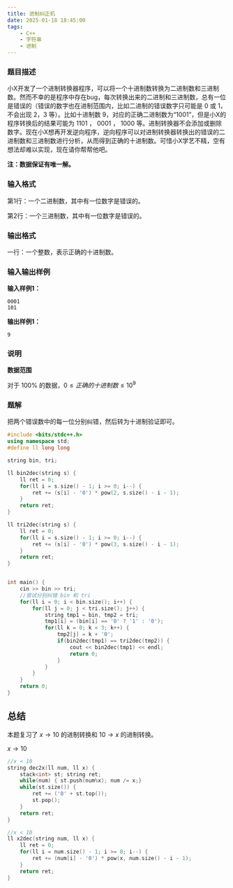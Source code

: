 ```yaml
---
title: 进制纠正机
date: 2025-01-18 18:45:00
tags:
    - C++
    - 字符串
    - 进制
---
```


### 题目描述

小X开发了一个进制转换器程序，可以将一个十进制数转换为二进制数和三进制数。然而不幸的是程序中存在bug，每次转换出来的二进制和三进制数，总有一位是错误的（错误的数字也在进制范围内，比如二进制的错误数字只可能是 $0$ 或 $1$，不会出现 $2$，$3$ 等）。比如十进制数 $9$，对应的正确二进制数为“1001”，但是小X的程序转换后的结果可能为 $1101$ ， $0001$ ， $1000$ 等。进制转换器不会添加或删除数字。现在小X想再开发逆向程序，逆向程序可以对进制转换器转换出的错误的二进制数和三进制数进行分析，从而得到正确的十进制数。可惜小X学艺不精，空有想法却难以实现，现在请你帮帮他吧。

**注：数据保证有唯一解。**

### 输入格式

第1行：一个二进制数，其中有一位数字是错误的。

第2行：一个三进制数，其中有一位数字是错误的。

### 输出格式

一行：一个整数，表示正确的十进制数。

### 输入输出样例

**输入样例1：**

```plaintext
0001
101
```

**输出样例1：**

```plaintext
9
```

### 说明

**数据范围**

对于 $100\%$ 的数据，$0 \leq 正确的十进制数 \leq 10^9$

### 题解

把两个错误数中的每一位分别纠错，然后转为十进制验证即可。

```c++
#include <bits/stdc++.h>
using namespace std;
#define ll long long

string bin, tri;

ll bin2dec(string s) {
    ll ret = 0;
    for(ll i = s.size() - 1; i >= 0; i--) {
        ret += (s[i] - '0') * pow(2, s.size() - i - 1);
    }
    return ret;
}

ll tri2dec(string s) {
    ll ret = 0;
    for(ll i = s.size() - 1; i >= 0; i--) {
        ret += (s[i] - '0') * pow(3, s.size() - i - 1);
    }
    return ret;
}


int main() {
    cin >> bin >> tri;
    //尝试分别纠错 bin 和 tri
    for(ll i = 0; i < bin.size(); i++) {
        for(ll j = 0; j < tri.size(); j++) {
            string tmp1 = bin, tmp2 = tri;
            tmp1[i] = (bin[i] == '0' ? '1' : '0');
            for(ll k = 0; k < 3; k++) {
                tmp2[j] = k + '0';
                if(bin2dec(tmp1) == tri2dec(tmp2)) {
                    cout << bin2dec(tmp1) << endl;
                    return 0;
                }
            }
        }
    }
    return 0;
}
```

## 总结

本题复习了 $x \to 10$ 的进制转换和 $10 \to x$ 的进制转换。

$x \to 10$

```c++
//x < 10
string dec2x(ll num, ll x) {
    stack<int> st; string ret;
    while(num) { st.push(num%x); num /= x;}
    while(st.size()) {
        ret += ('0' + st.top());
        st.pop();
    }
    return ret;
}

//x < 10
ll x2dec(string num, ll x) {
    ll ret = 0;
    for(ll i = num.size() - 1; i >= 0; i--) {
        ret += (num[i] - '0') * pow(x, num.size() - i - 1);
    }
    return ret;
}
```
